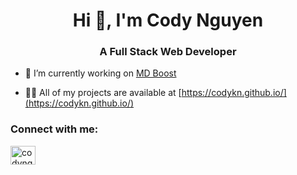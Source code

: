 <!--
**CodyKN/CodyKN** is a ✨ _special_ ✨ repository because its `README.md` (this file) appears on your GitHub profile.

Here are some ideas to get you started:

- 🔭 I’m currently working on ...
- 🌱 I’m currently learning ...
- 👯 I’m looking to collaborate on ...
- 🤔 I’m looking for help with ...
- 💬 Ask me about ...
- 📫 How to reach me: ...
- 😄 Pronouns: ...
- ⚡ Fun fact: ...
-->

<h1 align="center">Hi 👋, I'm Cody Nguyen</h1>
<h3 align="center">A Full Stack Web Developer</h3>

- 🔭 I’m currently working on [MD Boost](https://www.mdboost.app/)

- 👨‍💻 All of my projects are available at [https://codykn.github.io/](https://codykn.github.io/)

<h3 align="left">Connect with me:</h3>
<p align="left">
<a href="https://linkedin.com/in/codynguyen94" target="blank"><img align="center" src="https://raw.githubusercontent.com/rahuldkjain/github-profile-readme-generator/master/src/images/icons/Social/linked-in-alt.svg" alt="codynguyen94" height="30" width="40" /></a>
</p>

